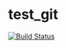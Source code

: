# test_git
[![Build Status](https://travis-ci.org/michaelliao/openweixin.svg?branch=master)](https://travis-ci.org/michaelliao/openweixin)